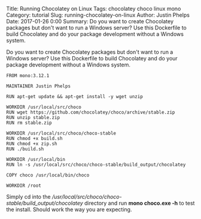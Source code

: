 Title: Running Chocolatey on Linux
Tags: chocolatey choco linux mono
Category: tutorial
Slug: running-chocolatey-on-linux
Author: Justin Phelps
Date: 2017-01-26 0:00
Summary: Do you want to create Chocolatey packages but don't want to run a Windows server? Use this Dockerfile to build Chocolatey and do your package development without a Windows system.

Do you want to create Chocolatey packages but don't want to run a Windows server? Use this Dockerfile to build Chocolatey and do your package development without a Windows system.

    FROM mono:3.12.1
    
    MAINTAINER Justin Phelps
    
    RUN apt-get update && apt-get install -y wget unzip
    
    WORKDIR /usr/local/src/choco
    RUN wget https://github.com/chocolatey/choco/archive/stable.zip
    RUN unzip stable.zip
    RUN rm stable.zip
    
    WORKDIR /usr/local/src/choco/choco-stable
    RUN chmod +x build.sh
    RUN chmod +x zip.sh
    RUN ./build.sh
    
    WORKDIR /usr/local/bin
    RUN ln -s /usr/local/src/choco/choco-stable/build_output/chocolatey
    
    COPY choco /usr/local/bin/choco
    
    WORKDIR /root

Simply cd into the */usr/local/src/choco/choco-stable/build_output/chocolatey* directory and run **mono choco.exe -h** to test the install. Should work the way you are expecting.

